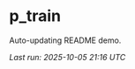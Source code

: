 # p_train

Auto-updating README demo.

<!--START_SECTION:status-->
_Last run: 2025-10-05 21:16 UTC_
<!--END_SECTION:status-->



































































































































































































































































































































































































































































































































































































































































































































































































































































































































































































































































































